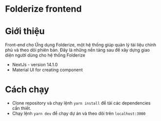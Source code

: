 # Folderize frontend

# Giới thiệu

Front-end cho Ứng dụng Folderize, một hệ thống giúp quản lý tài liệu chính phủ và theo dõi phiên bản. Đây là những nền tảng sau để xây dựng giao diện người dùng cho hệ thống Folderize
* NextJs - version 14.1.0
* Material UI for creating component

# Cách chạy
- Clone repository và chạy lệnh ```yarn install``` để tải các dependencies cần thiết.
- Chạy lệnh ```yarn dev``` để chạy dự án và theo dõi trên ```localhost:3000 ```


